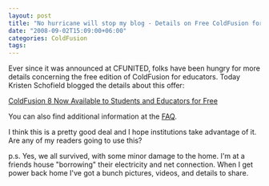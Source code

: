 ```yaml
---
layout: post
title: "No hurricane will stop my blog - Details on Free ColdFusion for Education"
date: "2008-09-02T15:09:00+06:00"
categories: ColdFusion 
tags: 
---
```


Ever since it was announced at CFUNITED, folks have been hungry for more details concerning the free edition of ColdFusion for educators. Today Kristen Schofield blogged the details about this offer:

<a href="http://www.webbschofield.com/index.cfm/2008/9/2/ColdFusion-8-Now-Available-to-Students-and-Educators-for-Free">ColdFusion 8 Now Available to Students and Educators for Free</a>

You can also find additional information at the <a href="http://www.adobe.com/products/coldfusion/faq/#section-5">FAQ</a>.

I think this is a pretty good deal and I hope institutions take advantage of it. Are any of my readers going to use this?

p.s. Yes, we all survived, with some minor damage to the home. I'm at a friends house "borrowing" their electricity and net connection. When I get power back home I've got a bunch pictures, videos, and details to share.